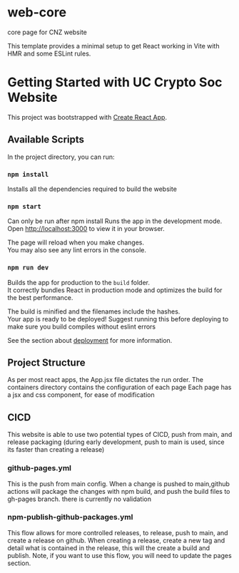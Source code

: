 # web-core

core page for CNZ website

This template provides a minimal setup to get React working in Vite with HMR and some ESLint rules.

# Getting Started with UC Crypto Soc Website

This project was bootstrapped with [Create React App](https://github.com/facebook/create-react-app).

## Available Scripts

In the project directory, you can run:

### `npm install`

Installs all the dependencies required to build the website

### `npm start`

Can only be run after npm install
Runs the app in the development mode.
Open [http://localhost:3000](http://localhost:3000) to view it in your browser.

The page will reload when you make changes.\
You may also see any lint errors in the console.

### `npm run dev`

Builds the app for production to the `build` folder.\
It correctly bundles React in production mode and optimizes the build for the best performance.

The build is minified and the filenames include the hashes.\
Your app is ready to be deployed!
Suggest running this before deploying to make sure you build compiles without eslint errors

See the section about [deployment](https://facebook.github.io/create-react-app/docs/deployment) for more information.

## Project Structure

As per most react apps, the App.jsx file dictates the run order.
The containers directory contains the configuration of each page
Each page has a jsx and css component, for ease of modification

## CICD

This website is able to use two potential types of CICD, push from main, and release packaging (during early development, push to main is used, since its faster than creating a release)

### github-pages.yml

This is the push from main config.
When a change is pushed to main,github actions will package the changes with npm build, and push the build files to gh-pages branch. there is currently no validation

### npm-publish-github-packages.yml

This flow allows for more controlled releases, to release, push to main, and create a release on github.
When creating a release, create a new tag and detail what is contained in the release, this will the create a build and publish. Note, if you want to use this flow, you will need to update the pages section.
